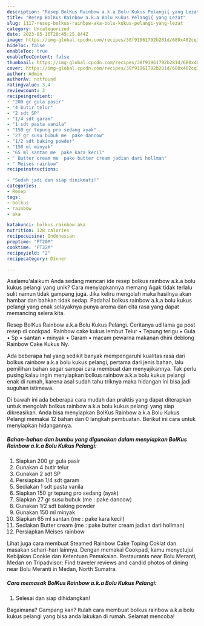 ```yaml
---
description: "Resep BolKus Rainbow a.k.a Bolu Kukus Pelangi{ yang Lezat"
title: "Resep BolKus Rainbow a.k.a Bolu Kukus Pelangi{ yang Lezat"
slug: 1117-resep-bolkus-rainbow-aka-bolu-kukus-pelangi-yang-lezat
category: Uncategorized
date: 2023-05-16T20:45:25.844Z
image: https://img-global.cpcdn.com/recipes/38f91961792b281d/680x482cq70/bolkus-rainbow-aka-bolu-kukus-pelangi-foto-resep-utama.jpg
hideToc: false
enableToc: true
enableTocContent: false
thumbnail: https://img-global.cpcdn.com/recipes/38f91961792b281d/680x482cq70/bolkus-rainbow-aka-bolu-kukus-pelangi-foto-resep-utama.jpg
cover: https://img-global.cpcdn.com/recipes/38f91961792b281d/680x482cq70/bolkus-rainbow-aka-bolu-kukus-pelangi-foto-resep-utama.jpg
author: Admin
authorAv: notfound
ratingvalue: 3.4
reviewcount: 3
recipeingredient:
- "200 gr gula pasir"
- "4 butir telur"
- "2 sdt SP"
- "1/4 sdt garam"
- "1 sdt pasta vanila"
- "150 gr tepung pro sedang ayak"
- "27 gr susu bubuk me  pake dancow"
- "1/2 sdt baking powder"
- "150 ml minyak"
- "65 ml santan me  pake kara kecil"
- " Butter cream me  pake butter cream jadian dari hollman"
- " Meises rainbow"
recipeinstructions:

- "Sudah jadi dan siap dinikmati!"
categories:
- Resep
tags:
- bolkus
- rainbow
- aka

katakunci: bolkus rainbow aka 
nutrition: 128 calories
recipecuisine: Indonesian
preptime: "PT20M"
cooktime: "PT32M"
recipeyield: "2"
recipecategory: Dinner

---
```



Asalamu'alaikum Anda sedang mencari ide resep bolkus rainbow a.k.a bolu kukus pelangi yang unik? Cara menyiapkannya memang Agak tidak terlalu sulit namun tidak gampang juga. Jika keliru mengolah maka hasilnya akan hambar dan bahkan tidak sedap. Padahal bolkus rainbow a.k.a bolu kukus pelangi yang enak selayaknya punya aroma dan cita rasa yang dapat memancing selera kita.


Resep BolKus Rainbow a.k.a Bolu Kukus Pelangi. Ceritanya ud lama ga post resep di cookpad. Rainbow cake kukus lembut Telur • Tepung terigu • Gula • Sp • santan • minyak • Garam • macam pewarna makanan dhini deblong Rainbow Cake Kukus Ny.

Ada beberapa hal yang sedikit banyak mempengaruhi kualitas rasa dari bolkus rainbow a.k.a bolu kukus pelangi, pertama dari jenis bahan, lalu pemilihan bahan segar sampai cara membuat dan menyajikannya. Tak perlu pusing kalau ingin menyiapkan bolkus rainbow a.k.a bolu kukus pelangi enak di rumah, karena asal sudah tahu triknya maka hidangan ini bisa jadi suguhan istimewa.


Di bawah ini ada beberapa cara mudah dan praktis yang dapat diterapkan untuk mengolah bolkus rainbow a.k.a bolu kukus pelangi yang siap dikreasikan. Anda bisa menyiapkan BolKus Rainbow a.k.a Bolu Kukus Pelangi memakai 12 bahan dan 0 langkah pembuatan. Berikut ini cara untuk menyiapkan hidangannya.

<!--inarticleads1-->

##### Bahan-bahan dan bumbu yang digunakan dalam menyiapkan BolKus Rainbow a.k.a Bolu Kukus Pelangi:

1. Siapkan 200 gr gula pasir
1. Gunakan 4 butir telur
1. Gunakan 2 sdt SP
1. Persiapkan 1/4 sdt garam
1. Sediakan 1 sdt pasta vanila
1. Siapkan 150 gr tepung pro sedang (ayak)
1. Siapkan 27 gr susu bubuk (me : pake dancow)
1. Gunakan 1/2 sdt baking powder
1. Gunakan 150 ml minyak
1. Siapkan 65 ml santan (me : pake kara kecil)
1. Sediakan  Butter cream (me : pake butter cream jadian dari hollman)
1. Persiapkan  Meises rainbow


Lihat juga cara membuat Steamed Rainbow Cake Toping Coklat dan masakan sehari-hari lainnya. Dengan memakai Cookpad, kamu menyetujui Kebijakan Cookie dan Ketentuan Pemakaian. Restaurants near Bolu Meranti, Medan on Tripadvisor: Find traveler reviews and candid photos of dining near Bolu Meranti in Medan, North Sumatra. 

<!--inarticleads2-->

##### Cara memasak BolKus Rainbow a.k.a Bolu Kukus Pelangi:


1. Selesai dan siap dihidangkan!



Bagaimana? Gampang kan? Itulah cara membuat bolkus rainbow a.k.a bolu kukus pelangi yang bisa anda lakukan di rumah. Selamat mencoba!
